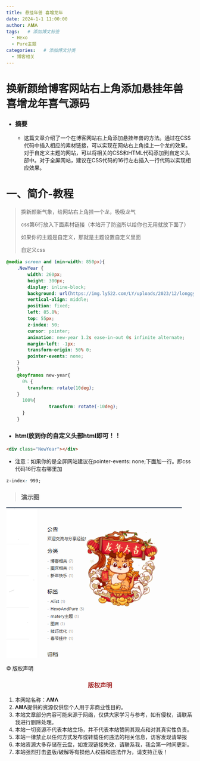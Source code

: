 ```yaml
---
title: 悬挂年兽 喜增龙年
date: 2024-1-1 11:00:00
author: 𝚲𝚳𝚲
tags:   # 添加博文标签
  - Hexo
  - Pure主题
categories:   # 添加博文分类
  - 博客相关 
---
```

# 换新颜给博客网站右上角添加悬挂年兽 喜增龙年喜气源码

- ### 摘要

  - 这篇文章介绍了一个在博客网站右上角添加悬挂年兽的方法。通过在CSS代码中插入相应的素材链接，可以实现在网站右上角挂上一个龙的效果。对于自定义主题的网站，可以将相关的CSS和HTML代码添加到自定义头部中。对于全屏网站，建议在CSS代码的16行左右插入一行代码以实现相应效果。

# 一、简介-教程

> 换新颜新气象，给网站右上角挂一个龙，吸吸龙气
>
> css第6行放入下面素材链接（本站开了防盗所以给你也无用就放下面了）
>
> 如果你的主题是自定义，那就是主题设置自定义里面
>
> 自定义css

```css
@media screen and (min-width: 850px){
    .NewYear {
        width: 260px;
        height: 300px;
        display: inline-block;
        background: url(https://img.ly522.com/LY/uploads/2023/12/longgyaj.gif) no-repeat 50%/100%;
        vertical-align: middle;
        position: fixed;
        left: 85.8%;
        top: 55px;
        z-index: 50;
        cursor: pointer;
        animation: new-year 1.2s ease-in-out 0s infinite alternate;
        margin-left: -1px;
        transform-origin: 50% 0;
        pointer-events: none;
    }
    }
    @keyframes new-year{
      0% {
        transform: rotate(10deg);
    }
      100%{
                transform: rotate(-10deg);
      }
    }
```

- ### html放到你的自定义头部html即可！！

```html
<div class="NewYear"></div>
```

- 注意：如果你的是全屏网站建议在pointer-events: none;下面加一行。即css代码16行左右哪里加

```css
z-index: 999;
```

> ### 演示图

![image-20240118020305488](https://raw.githubusercontent.com/protonlml/blogimages/master/imgs/202406160941751.png)

© 版权声明

<escape>

<div>
    <h3 align="center"  style="color: brown;" >版权声明</h3>
    <table>
   		<tr>
    		<ol>
				<li>本网站名称：𝚲𝚳𝚲</li>
				<li>𝚲𝚳𝚲提供的资源仅供您个人用于非商业性目的。</li>
				<li>本站文章部分内容可能来源于网络，仅供大家学习与参考，如有侵权，请联系我进行删除处理。</li>
				<li>本站一切资源不代表本站立场，并不代表本站赞同其观点和对其真实性负责。</li>
        		<li>本站一律禁止以任何方式发布或转载任何违法的相关信息，访客发现请举报</li> 
        		<li>本站资源大多存储在云盘，如发现链接失效，请联系我，我会第一时间更新。</li>
        		<li>本站强烈打击盗版/破解等有损他人权益和违法作为，请支持正版！</li>  
			</ol>
		</tr>
	</table>
</div>




​     

</escape>











